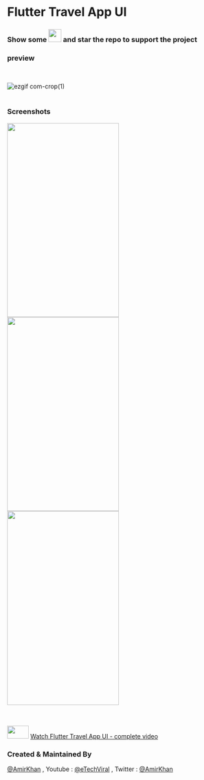 
# Flutter Travel App UI

### Show some  <img src="https://github.githubassets.com/images/icons/emoji/unicode/2764.png" width="30" height="30" />   and star the repo to support the project

### preview
<br />

 ![ezgif com-crop(1)](https://user-images.githubusercontent.com/10207753/93391848-3d3f7b80-f889-11ea-8ac8-e398ce99c07c.gif)
<br />
<br />

### Screenshots

<p float="left">
<img src="https://user-images.githubusercontent.com/10207753/93389865-3a8f5700-f886-11ea-94bb-d199cb087d7a.png" width="260" height="450" /> 

<img src="https://user-images.githubusercontent.com/10207753/93389904-4bd86380-f886-11ea-9e18-4fdda94474a7.png" width="260" height="450" />

<img src="https://user-images.githubusercontent.com/10207753/93390327-f486c300-f886-11ea-8544-c54d68de9362.png" width="260" height="450" />

</p>


<br />
<br />
<img src="https://user-images.githubusercontent.com/10207753/84770526-2589fa00-aff1-11ea-83bf-f1255b9371ac.jpg" width="50" height="30" />
<a href="https://youtu.be/cf3om2BW8rY">Watch Flutter Travel App UI - complete video </a>
</p>


### Created & Maintained By

[@AmirKhan](https://github.com/amirk3321) , Youtube : [@eTechViral](https://www.youtube.com/channel/UCO6gMNHYhRqyzbskNh4gG_A) , Twitter  : [@AmirKhan](https://twitter.com/__Meer___)

